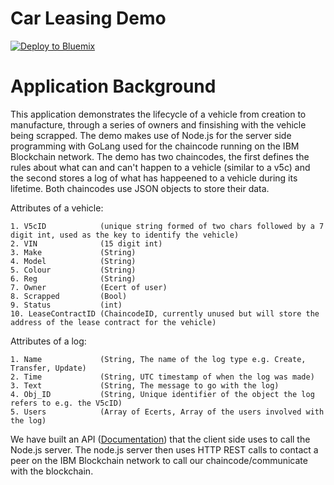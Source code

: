 # Car Leasing Demo

[![Deploy to Bluemix](https://bluemix.net/deploy/button.png)](https://bluemix.net/deploy?repository=https://github.com/jpayne23/Car-Lease-Demo.git)

# Application Background

This application demonstrates the lifecycle of a vehicle from creation to manufacture, through a series of owners and finsishing with the vehicle being scrapped. The demo makes use of Node.js for the server side programming with GoLang used for the chaincode running on the IBM Blockchain network. The demo has two chaincodes, the first defines the rules about what can and can't happen to a vehicle (similar to a v5c) and the second stores a log of what has happeened to a vehicle during its lifetime. Both chaincodes use JSON objects to store their data.

Attributes of a vehicle:

	1. V5cID            (unique string formed of two chars followed by a 7 digit int, used as the key to identify the vehicle)
	2. VIN              (15 digit int)
	3. Make             (String)
	4. Model            (String)
	5. Colour           (String)
	6. Reg              (String)
	7. Owner            (Ecert of user)
	8. Scrapped         (Bool)
	9. Status           (int)
	10. LeaseContractID (ChaincodeID, currently unused but will store the address of the lease contract for the vehicle)
  
Attributes of a log:

	1. Name             (String, The name of the log type e.g. Create, Transfer, Update)
	2. Time             (String, UTC timestamp of when the log was made)
	3. Text             (String, The message to go with the log)
	4. Obj_ID           (String, Unique identifier of the object the log refers to e.g. the V5cID)
	5. Users            (Array of Ecerts, Array of the users involved with the log)

We have built an API ([Documentation](/Documentation/api_methods.txt)) that the client side uses to call the Node.js server. The node.js server then uses HTTP REST calls to contact a peer on the IBM Blockchain network to call our chaincode/communicate with the blockchain.



  
